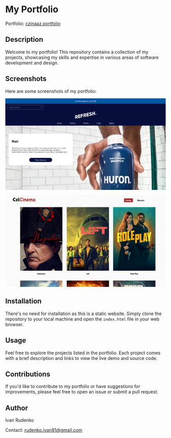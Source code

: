 # My Portfolio

Portfolio: [czinaaz.portfolio](https://czinaaz.github.io/website-portfolio/)

## Description

Welcome to my portfolio! This repository contains a collection of my projects, showcasing my skills and expertise in various areas of software development and design.

## Screenshots

Here are some screenshots of my portfolio:

![Screenshot 1](./img/projects/ecommerce.png)

![Screenshot 2](./img/projects/cinema.png)

## Installation

There's no need for installation as this is a static website. Simply clone the repository to your local machine and open the `index.html` file in your web browser.

## Usage

Feel free to explore the projects listed in the portfolio. Each project comes with a brief description and links to view the live demo and source code.

## Contributions

If you'd like to contribute to my portfolio or have suggestions for improvements, please feel free to open an issue or submit a pull request.

## Author

Ivan Rudenko

Contact: rudenko.ivan81@gmail.com




